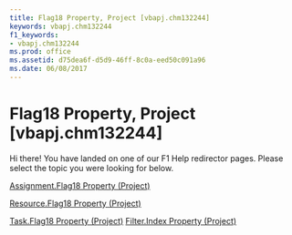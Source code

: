 ```yaml
---
title: Flag18 Property, Project [vbapj.chm132244]
keywords: vbapj.chm132244
f1_keywords:
- vbapj.chm132244
ms.prod: office
ms.assetid: d75dea6f-d5d9-46ff-8c0a-eed50c091a96
ms.date: 06/08/2017
---
```



# Flag18 Property, Project [vbapj.chm132244]

Hi there! You have landed on one of our F1 Help redirector pages. Please select the topic you were looking for below.

[Assignment.Flag18 Property (Project)](http://msdn.microsoft.com/library/46e6a314-ef73-8db8-1422-340e7dd05d1d%28Office.15%29.aspx)

[Resource.Flag18 Property (Project)](http://msdn.microsoft.com/library/c8f1cf64-de8b-1b4c-30d7-6bf13b8ab5ea%28Office.15%29.aspx)

[Task.Flag18 Property (Project)](http://msdn.microsoft.com/library/bb7e3f3f-6d07-f1dc-7ca0-6aa1415e1612%28Office.15%29.aspx)
[Filter.Index Property (Project)](http://msdn.microsoft.com/library/35851222-9da9-6668-462f-90db6be0e2d5%28Office.15%29.aspx)

